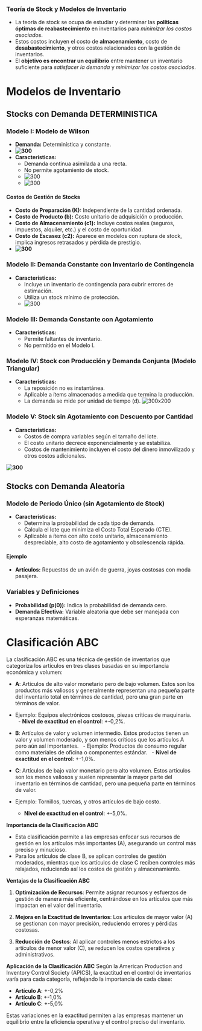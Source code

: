 
### Teoría de Stock y Modelos de Inventario

- La teoría de stock se ocupa de estudiar y determinar las **políticas óptimas de reabastecimiento** en inventarios para *minimizar los costos asociados*.
- Estos costos incluyen el costo de **almacenamiento**, costo de **desabastecimiento**, y otros costos relacionados con la gestión de inventarios.
- El **objetivo es encontrar un equilibrio** entre mantener un inventario suficiente para *satisfacer la demanda* y *minimizar los costos asociados*.

# Modelos de Inventario

## Stocks con Demanda DETERMINISTICA

### Modelo I: Modelo de Wilson
- **Demanda:** Determinística y constante.
- **![300](https://lh7-us.googleusercontent.com/docsz/AD_4nXfSxEBaJ1rpSVwEbDJcBTSob-3oPutZSZyCz25kIYimaAhIkUnepAY8SzVdq7IyBz30e3ZBSeGBFTgh0yKYRSeoGVITtLLlQDhhbszy6-wGdUXfUz7KGLrCvObMVYqbrBbZeep_pHlKq9sC_CXrd9mngu4?key=ESjnCozrK6HeQO4PkjCJug)**
- **Características:** 
  - Demanda continua asimilada a una recta.
  -  No permite agotamiento de stock.
  - ![300](https://lh7-us.googleusercontent.com/docsz/AD_4nXftIMGclDBr2QkWkQQvR93_TDQ_FCYEYqdiDNpBQqMq5BXWaxNIxlhWPhvFUVWxS9rqzZNq4UvaHfyyGkXM1V1uBUCVtgKKqESPt1wTCmgFvtcJ561MIes4UOGP1CGyP1-DVJeIgAB8LzRj2AbVpZEiUg?key=ESjnCozrK6HeQO4PkjCJug)
  - ![300](https://lh7-us.googleusercontent.com/docsz/AD_4nXej6E6IOpelxfJ6y-gp5G1CCKaYS2LNad7rUp_l6yH6IK9qKZO-YJUSAt4HFt7piusfyDY_QXQtYTmTFV5aGS0gHjBhF5VqTjysjB4AGeLNkSE9zsbWRdx1LbxcfdXmOfNiB0ULSfWA17OG2EIcRjYZy1q4?key=ESjnCozrK6HeQO4PkjCJug)

#### Costos de Gestión de Stocks
- **Costo de Preparación (K):** Independiente de la cantidad ordenada.
- **Costo de Producto (b):** Costo unitario de adquisición o producción.
- **Costo de Almacenamiento (c1):** Incluye costos reales (seguros, impuestos, alquiler, etc.) y el costo de oportunidad.
- **Costo de Escasez (c2):** Aparece en modelos con ruptura de stock, implica ingresos retrasados y pérdida de prestigio.
- **![300](https://lh7-us.googleusercontent.com/docsz/AD_4nXfaFRnsxv1sUTh05QHX2e9yOrsF1IQRULtmgd1GaYKBmIs17Pq2r7g75B-t9741UrBl2M0WYKFQosa8fkKrL2Kw2pFJOMOGaafVFAfvZdmZdQgTRAoY4aRruhegqfH86TZ4q7deZVWkABxtBH0sOz9QNhF9?key=ESjnCozrK6HeQO4PkjCJug)**
### Modelo II: Demanda Constante con Inventario de Contingencia
- **Características:**
  - Incluye un inventario de contingencia para cubrir errores de estimación.
  - Utiliza un stock mínimo de protección.
  - ![300](https://lh7-us.googleusercontent.com/docsz/AD_4nXckvy_NNa3gZlYlxtSXeOLe7CVjmGLG9DApB7WzPqZVGaDWhspjL2sadW3r_3A-WzTyLaB6t5bmY4x-R-S0NtG6I6b1GM9n9sEUOY4hwfF4Wu-VinDhVmXbafNtKhzugtj_NZKiJrtpBnYfkq9Rbgj2UUjZ?key=ESjnCozrK6HeQO4PkjCJug)

### Modelo III: Demanda Constante con Agotamiento
- **Características:**
  - Permite faltantes de inventario.
  - No permitido en el Modelo I.

### Modelo IV: Stock con Producción y Demanda Conjunta (Modelo Triangular)
- **Características:**
  - La reposición no es instantánea.
  - Aplicable a ítems almacenados a medida que termina la producción.
  - La demanda se mide por unidad de tiempo (d).
![300x200](https://lh7-us.googleusercontent.com/docsz/AD_4nXfi9qz7_1HmjAYlZglx_hFjYDQTrsZ-3C_1yFCKLQjDtrr0G_456uUP71Ba7v4hQUpN3FEVfrCGjJ3oMr92jyRJOuxkCM_vX1QzI-KBUJMwEOoIeTJfelTZr4xDwBqconVgkz7h-ufO7tUJpR3Lsp5dxtKW?key=ESjnCozrK6HeQO4PkjCJug)

### Modelo V: Stock sin Agotamiento con Descuento por Cantidad
- **Características:**
  - Costos de compra variables según el tamaño del lote.
  - El costo unitario decrece exponencialmente y se estabiliza.
  - Costos de mantenimiento incluyen el costo del dinero inmovilizado y otros costos adicionales.

**![300](https://lh7-us.googleusercontent.com/docsz/AD_4nXcqbiq7Bw-BQOxjfkZ3KSJ430aRe2aW4iDXrJdAGXh0Ecf5-cn54r6bWOQzbFC-xPnIIw1Jw_u-_x_2eVsMzlZvMBZhtakb2YENSqad-pmLKlvHR0nDfef89Bw38WiP6JC9srALkweBycGpqsgVawraBJwx?key=ESjnCozrK6HeQO4PkjCJug)**

## Stocks con Demanda Aleatoria

### Modelo de Período Único (sin Agotamiento de Stock)
- **Características:**
  - Determina la probabilidad de cada tipo de demanda.
  - Calcula el lote que minimiza el Costo Total Esperado (CTE).
  - Aplicable a ítems con alto costo unitario, almacenamiento despreciable, alto costo de agotamiento y obsolescencia rápida.

#### Ejemplo
- **Artículos:** Repuestos de un avión de guerra, joyas costosas con moda pasajera.

### Variables y Definiciones
- **Probabilidad (p(0)):** Indica la probabilidad de demanda cero.
- **Demanda Efectiva:** Variable aleatoria que debe ser manejada con esperanzas matemáticas.

# Clasificación ABC

La clasificación ABC es una técnica de gestión de inventarios que categoriza los artículos en tres clases basadas en su importancia económica y volumen:

- **A**: Artículos de alto valor monetario pero de bajo volumen. Estos son los productos más valiosos y generalmente representan una pequeña parte del inventario total en términos de cantidad, pero una gran parte en términos de valor. 

- Ejemplo: Equipos electrónicos costosos, piezas críticas de maquinaria.
  - **Nivel de exactitud en el control**: +-0,2%.

- **B**: Artículos de valor y volumen intermedio. Estos productos tienen un valor y volumen moderado, y son menos críticos que los artículos A pero aún así importantes.
  - Ejemplo: Productos de consumo regular como materiales de oficina o componentes estándar.
  - **Nivel de exactitud en el control**: +-1,0%.

- **C**: Artículos de bajo valor monetario pero alto volumen. Estos artículos son los menos valiosos y suelen representar la mayor parte del inventario en términos de cantidad, pero una pequeña parte en términos de valor.
- Ejemplo: Tornillos, tuercas, y otros artículos de bajo costo.
  - **Nivel de exactitud en el control**: +-5,0%.

**Importancia de la Clasificación ABC**

- Esta clasificación permite a las empresas enfocar sus recursos de gestión en los artículos más importantes (A), asegurando un control más preciso y minucioso.
- Para los artículos de clase B, se aplican controles de gestión moderados, mientras que los artículos de clase C reciben controles más relajados, reduciendo así los costos de gestión y almacenamiento.


**Ventajas de la Clasificación ABC**

1. **Optimización de Recursos**: Permite asignar recursos y esfuerzos de gestión de manera más eficiente, centrándose en los artículos que más impactan en el valor del inventario.

2. **Mejora en la Exactitud de Inventarios**: Los artículos de mayor valor (A) se gestionan con mayor precisión, reduciendo errores y pérdidas costosas.

3. **Reducción de Costos**: Al aplicar controles menos estrictos a los artículos de menor valor (C), se reducen los costos operativos y administrativos.

**Aplicación de la Clasificación ABC**
Según la American Production and Inventory Control Society (APICS), la exactitud en el control de inventarios varía para cada categoría, reflejando la importancia de cada clase:

- **Artículo A**: +-0,2%
- **Artículo B**: +-1,0%
- **Artículo C**: +-5,0%

Estas variaciones en la exactitud permiten a las empresas mantener un equilibrio entre la eficiencia operativa y el control preciso del inventario.
